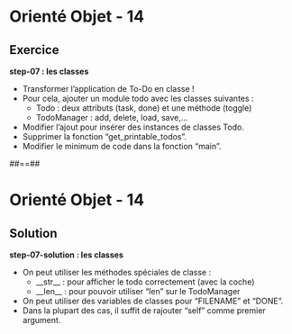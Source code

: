 <!-- .slide: class="exercice sfeir-bg-pink" -->

# Orienté Objet - 14

## Exercice

**step-07 : les classes**

* Transformer l’application de To-Do en classe !
* Pour cela, ajouter un module todo avec les classes suivantes :
  * Todo : deux attributs (task, done) et une méthode (toggle)
  * TodoManager : add, delete, load, save,...
* Modifier l’ajout pour insérer des instances de classes Todo.
* Supprimer la fonction “get_printable_todos”.
* Modifier le minimum de code dans la fonction “main”.

##==##
<!-- .slide: class="exercice sfeir-bg-pink" -->

# Orienté Objet - 14

## Solution

**step-07-solution : les classes**

* On peut utiliser les méthodes spéciales de classe :
  * \_\_str\_\_ : pour afficher le todo correctement (avec la coche)
  * \_\_len\_\_ : pour pouvoir utiliser “len” sur le TodoManager
* On peut utiliser des variables de classes pour “FILENAME” et “DONE”.
* Dans la plupart des cas, il suffit de rajouter “self” comme premier argument.
